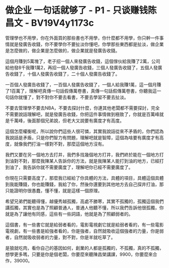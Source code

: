 # 做企业 一句话就够了 - P1 - 只谈赚钱陈昌文 - BV19V4y1173c

管理學也不用學，你在外面買的那些書也不用學，你什麼都不用學，你只幹一件事情就是發廣告收錢，你不要學你不要扯淡你懂吧，你學那些東西都是扯淡，做企業是怎麼做的，做企業是怎麼做的，做企業就是發廣告收錢。

這個月賺到5萬塊了，老子招一個人來發廣告收錢，這個傢伙給我賺了2萬，公司給他發8千我賺1萬2，再招一個人發廣告收錢，三個人發廣告收錢了，五個人發廣告收錢了，十個人發廣告收錢了，二十個人發廣告收錢了。

一百個人發廣告收錢了，一百個人發廣告收錢了，一個人給我賺1萬，這一個月賺了1百萬了，理解吧真傳一句話假傳萬卷書，真傳一句話假傳萬卷書，你聽我這一句話你就懂了，對不對你不要去看書，不要去學習不要去扯淡。

不要去管理學不要去NBA，不要去探討什麼，你連其他老闆都不需要探討，完全不需要說話理解吧，就是發廣告收錢，你把這件事情做到極致了，你就是百萬峰就是千萬峰，後面那個兄弟說，但老大又說要有廣度才有高度。

這個怎麼權衡呢，所以說你們這些人很可憐，其實我說話從來不矛盾的，你們認為我說話是矛盾，只是你們智力有問題，理解吧就是智障，這個為啥要有廣度才有高度，就像我們打油一樣對不對，那麼這個地方沒有。

我們又要在另一個地方去打井，我們多找幾個地方打井，我們終於能在一個地方打到油對不對，那麼我陳某人告訴你的方法，就是我陳某人能打到油的地方，已經打到油了，我告訴你就不需要廣度了，理解吧你已經不需要廣度了。

你現在只需要高度了，那麼我已經給了你具體的方法，具體的項目，具體這個具體到我能賺錢，你也能賺錢，我給了你，然後你還要到其他地方去自己探井打油，那只能證明你很愚蠢，懂不懂，就是這樣一個原理。

希望兄弟們能聽得懂，越優秀越孤獨，高處不勝寒，其實不孤獨的，孤獨這個我們講孤獨，其實也是為了照顧普通人，普通人他聽不懂，所以我們告訴他很孤獨，你就是為了讓他有同感，這些有一些詞語，他就是為了照顧弱者的。

這個書，有一些書它就是給弱者看的，電影電視劇它就是給弱者看的，有一些電影電視劇，有一些書是給強者看的，你是強者，自然就吸收這個強者的力量，你是弱者，自然就吸收弱者的力量，對不對，你是羊就吃草了。

是狼就吃肉，看你自己的基因如何，創業的人都是孤獨的，不孤獨，真的不孤獨，想學更多嗎，只要是你是個老闆，你要麼來聽陳昌榮講課，9900，你要麼來合作，39000。

